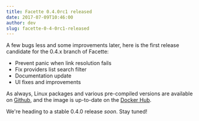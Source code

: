 ```yaml
---
title: Facette 0.4.0rc1 released
date: 2017-07-09T10:46:00
author: dev
slug: facette-0-4-0rc1-released
---
```

A few bugs less and some improvements later, here is the first release
candidate for the 0.4.x branch of Facette:<!--more-->

* Prevent panic when link resolution fails
* Fix providers list search filter
* Documentation update
* UI fixes and improvements

As always, Linux packages and various pre-compiled versions are available on
[Github][github], and the image is up-to-date on the [Docker Hub][docker].

We're heading to a stable 0.4.0 release *soon*. Stay tuned!

[docker]: https://hub.docker.com/r/facette/facette/
[github]: https://github.com/facette/facette/releases/tag/0.4.0rc1